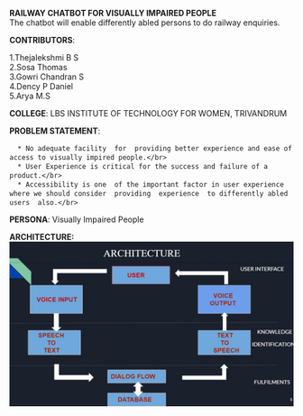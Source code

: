 **RAILWAY CHATBOT FOR VISUALLY IMPAIRED PEOPLE**</br>
The chatbot will enable differently abled persons to do railway enquiries.</br>

**CONTRIBUTORS**:<br/>

 1.Thejalekshmi B S</br>
 2.Sosa Thomas</br>
 3.Gowri Chandran S</br>
 4.Dency P Daniel</br>
 5.Arya M.S</br>
 
**COLLEGE**: LBS INSTITUTE OF TECHNOLOGY FOR WOMEN, TRIVANDRUM</br>

**PROBLEM STATEMENT**:</br>

      * No adequate facility  for  providing better experience and ease of access to visually impired people.</br>
      * User Experience is critical for the success and failure of a product.</br>
      * Accessibility is one  of the important factor in user experience  where we should consider  providing  experience  to differently abled users  also.</br>
      
 **PERSONA**: Visually Impaired People</br>
 
 **ARCHITECTURE:**</br>
 ![image_1.png](src/Architecture.jpeg)
     




